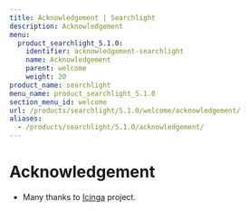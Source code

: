 ```yaml
---
title: Acknowledgement | Searchlight
description: Acknowledgement
menu:
  product_searchlight_5.1.0:
    identifier: acknowledgement-searchlight
    name: Acknowledgement
    parent: welcome
    weight: 20
product_name: searchlight
menu_name: product_searchlight_5.1.0
section_menu_id: welcome
url: /products/searchlight/5.1.0/welcome/acknowledgement/
aliases:
  - /products/searchlight/5.1.0/acknowledgement/
---
```


# Acknowledgement
 - Many thanks to [Icinga](https://www.icinga.com/) project.
